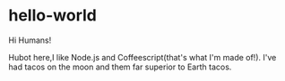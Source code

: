 # hello-world

Hi Humans!

Hubot here,I like Node.js and Coffeescript(that's what I'm made of!).
I've had tacos on the moon and them far superior to Earth tacos.
